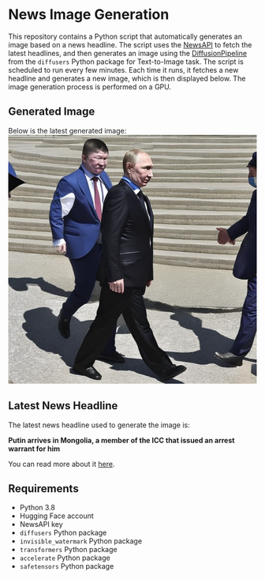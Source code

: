 # News Image Generation
This repository contains a Python script that automatically generates an image based on a news headline. The script uses the [NewsAPI](https://newsapi.org/) to fetch the latest headlines, and then generates an image using the [DiffusionPipeline](https://github.com/huggingface/diffusers) from the `diffusers` Python package for Text-to-Image task.
The script is scheduled to run every few minutes. Each time it runs, it fetches a new headline and generates a new image, which is then displayed below. The image generation process is performed on a GPU.

## Generated Image
Below is the latest generated image:
![Generated Image](image.png)

## Latest News Headline
The latest news headline used to generate the image is:

**Putin arrives in Mongolia, a member of the ICC that issued an arrest warrant for him**

You can read more about it [here](https://news.google.com/rss/articles/CBMimAFBVV95cUxONGloeDQ4N1hRNVYtZ3BSaHJ6ZldfdEZfbGNLeS16SDNSVGl4MDlfekJwZWVnRlRlTy1fVnFyOERkVGFGQmZWU3hoMmRPck96RlM4VjQ5REo5SkZDd29DdlNkR1ZmbWRZSjZDOFdJMXJpbFBMaUN4SVh6Z3B4N3lOY3BqZUI4a25RbUc5c0Y4YmVBUnRmSWVBUg?oc=5).

## Requirements
- Python 3.8
- Hugging Face account
- NewsAPI key
- `diffusers` Python package
- `invisible_watermark` Python package
- `transformers` Python package
- `accelerate` Python package
- `safetensors` Python package

